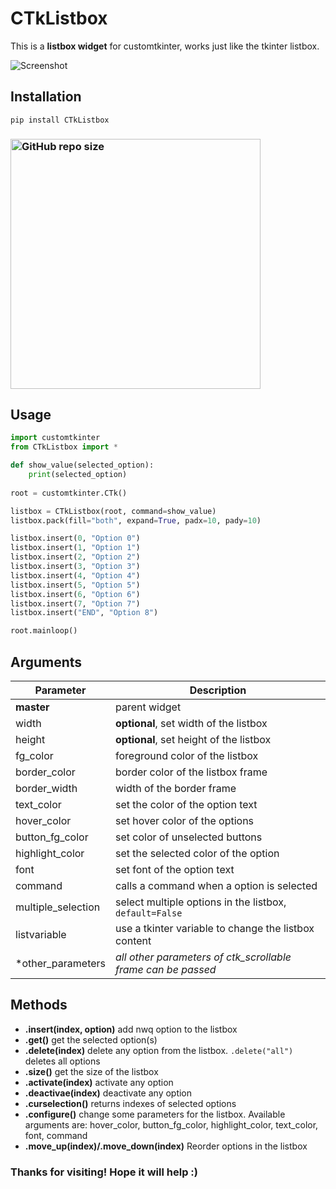 # CTkListbox
This is a **listbox widget** for customtkinter, works just like the tkinter listbox.

![Screenshot](https://github.com/Akascape/CTkListbox/assets/89206401/256c135f-3d6c-4daa-87a5-b4572a2c905f)

## Installation
```
pip install CTkListbox
```
### [<img alt="GitHub repo size" src="https://img.shields.io/github/repo-size/Akascape/CTkListbox?&color=white&label=Download%20Source%20Code&logo=Python&logoColor=yellow&style=for-the-badge"  width="400">](https://github.com/Akascape/CTkListbox/archive/refs/heads/main.zip)

## Usage
```python
import customtkinter
from CTkListbox import *

def show_value(selected_option):
    print(selected_option)
    
root = customtkinter.CTk()

listbox = CTkListbox(root, command=show_value)
listbox.pack(fill="both", expand=True, padx=10, pady=10)

listbox.insert(0, "Option 0")
listbox.insert(1, "Option 1")
listbox.insert(2, "Option 2")
listbox.insert(3, "Option 3")
listbox.insert(4, "Option 4")
listbox.insert(5, "Option 5")
listbox.insert(6, "Option 6")
listbox.insert(7, "Option 7")
listbox.insert("END", "Option 8")

root.mainloop()
```
## Arguments
| Parameter | Description |
|-----------| ------------|
| **master** | parent widget  |
| width | **optional**, set width of the listbox |
| height | **optional**, set height of the listbox |
| fg_color | foreground color of the listbox |
| border_color | border color of the listbox frame |
| border_width | width of the border frame |
| text_color | set the color of the option text |
| hover_color | set hover color of the options |
| button_fg_color | set color of unselected buttons |
| highlight_color | set the selected color of the option |
| font | set font of the option text |
| command | calls a command when a option is selected |
| multiple_selection | select multiple options in the listbox, `default=False`|
| listvariable | use a tkinter variable to change the listbox content |
| *other_parameters | _all other parameters of ctk_scrollable frame can be passed_ |

## Methods
- **.insert(index, option)**
   add nwq option to the listbox
- **.get()**
   get the selected option(s)
- **.delete(index)**
   delete any option from the listbox. `.delete("all")` deletes all options
- **.size()**
   get the size of the listbox
- **.activate(index)**
  activate any option
- **.deactivae(index)**
  deactivate any option
- **.curselection()**
  returns indexes of selected options
- **.configure()**
   change some parameters for the listbox. Available arguments are: hover_color, button_fg_color, highlight_color, text_color, font, command
- **.move_up(index)/.move_down(index)**
   Reorder options in the listbox
  
### Thanks for visiting! Hope it will help :)
